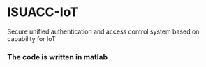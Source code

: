 # ISUACC-IoT
Secure unified authentication and access control system based on capability for IoT

### The code is written in matlab 

